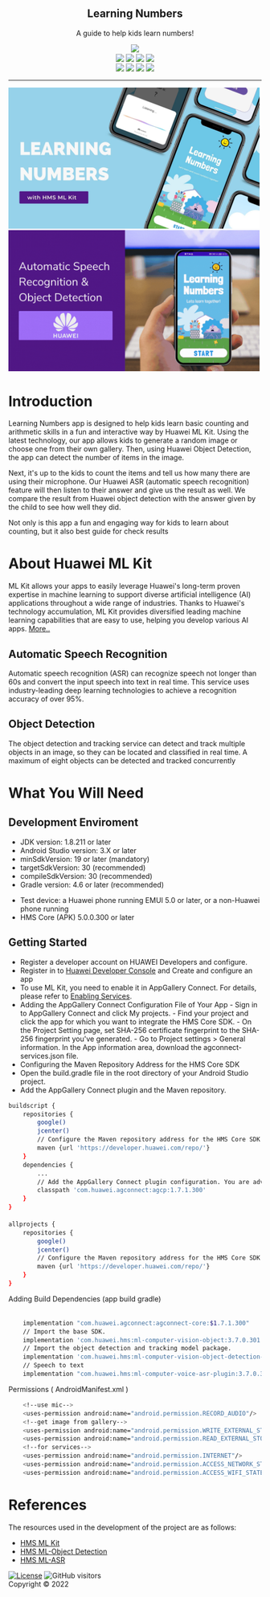 <br />
<p align="center">
  <h2 align="center">Learning Numbers</h2>
  <p align="center">
  A guide to help kids learn numbers!

<p align="center">
  <img src="https://badges.frapsoft.com/os/v3/open-source.svg?v=103">
<br>
  <img src="https://img.shields.io/badge/Project-2022-1f425f.svg?color=red">
  <img src="https://img.shields.io/badge/HMS%20-MLKit-1f425f.svg?color=orang">
  <img src="https://img.shields.io/badge/MLKit-ASR-1f425f.svg">
  <img src="https://img.shields.io/badge/MLKit-ObjectDetection-1f425f.svg">
<br>
 <img src="https://img.shields.io/badge/language-kotlin-blue">
  <img src="https://img.shields.io/badge/minSDK-22-orange">
  <img src="https://img.shields.io/badge/androidGradleVersion-7.1.0-green">
  <img src="https://img.shields.io/badge/gradleVersion-7.4-informational">
</p>
    

<hr>
                   

<p float="left">
  <img src="https://github.com/Explore-In-HMS/LearningNumbers/blob/main/Images/LN1.jpg?raw=true" width="500"  />


  <img src="https://github.com/Explore-In-HMS/LearningNumbers/blob/main/Images/LN2.gif" width="500" />
</p>

</p>

</table>
                                                                                                     



# Introduction


Learning Numbers app is designed to help kids learn basic counting and arithmetic skills in a fun and interactive way by Huawei ML Kit. Using the latest technology, our app allows kids to generate a random image or choose one from their own gallery. Then, using Huawei Object Detection, the app can detect the number of items in the image.

Next, it's up to the kids to count the items and tell us how many there are using their microphone. Our Huawei ASR (automatic speech recognition) feature will then listen to their answer and give us the result as well. We compare the result from Huawei object detection with the answer given by the child to see how well they did.

Not only is this app a fun and engaging way for kids to learn about counting, but it also best guide for check results



# About Huawei ML Kit

ML Kit allows your apps to easily leverage Huawei's long-term proven expertise in machine learning to support diverse artificial intelligence (AI) applications throughout a wide range of industries. Thanks to Huawei's technology accumulation, ML Kit provides diversified leading machine learning capabilities that are easy to use, helping you develop various AI apps. [More..](https://developer.huawei.com/consumer/en/hms/huawei-mlkit/)

## Automatic Speech Recognition
Automatic speech recognition (ASR) can recognize speech not longer than 60s and convert the input speech into text in real time. This service uses industry-leading deep learning technologies to achieve a recognition accuracy of over 95%.
## Object Detection
The object detection and tracking service can detect and track multiple objects in an image, so they can be located and classified in real time. A maximum of eight objects can be detected and tracked concurrently



# What You Will Need

## Development Enviroment

-	JDK version: 1.8.211 or later
- Android Studio version: 3.X or later
-	minSdkVersion: 19 or later (mandatory)
-	targetSdkVersion: 30 (recommended)
-	compileSdkVersion: 30 (recommended)
-	Gradle version: 4.6 or later (recommended)

<p>

- Test device: a Huawei phone running EMUI 5.0 or later, or a non-Huawei phone running
- HMS Core (APK) 5.0.0.300 or later
  
## Getting Started

-	Register a developer account on HUAWEI Developers and configure.
- Register in to [Huawei Developer Console](https://developer.huawei.com/consumer/en/console) and Create and configure an app
-	To use ML  Kit, you need to enable it in AppGallery Connect. For details, please refer to [Enabling Services](https://developer.huawei.com/consumer/en/doc/distribution/app/agc-help-enabling-service-0000001146598793).
- Adding the AppGallery Connect Configuration File of Your App
    	- Sign in to AppGallery Connect and click My projects.
      - Find your project and click the app for which you want to integrate the HMS Core SDK.
      - On the Project Setting page, set SHA-256 certificate fingerprint to the SHA-256 fingerprint you've generated. 
      - Go to Project settings > General information. In the App information area, download the agconnect-services.json file.
-	Configuring the Maven Repository Address for the HMS Core SDK
-	Open the build.gradle file in the root directory of your Android Studio project.
-	Add the AppGallery Connect plugin and the Maven repository.


```sh
buildscript { 
    repositories { 
        google() 
        jcenter() 
        // Configure the Maven repository address for the HMS Core SDK. 
        maven {url 'https://developer.huawei.com/repo/'} 
    } 
    dependencies { 
        ... 
        // Add the AppGallery Connect plugin configuration. You are advised to use the latest plugin version. 
        classpath 'com.huawei.agconnect:agcp:1.7.1.300' 
    } 
} 
 
allprojects { 
    repositories { 
        google() 
        jcenter() 
        // Configure the Maven repository address for the HMS Core SDK. 
        maven {url 'https://developer.huawei.com/repo/'} 
    } 
} 

```


Adding Build Dependencies (app build gradle)
```sh

    implementation "com.huawei.agconnect:agconnect-core:$1.7.1.300"
    // Import the base SDK.
    implementation 'com.huawei.hms:ml-computer-vision-object:3.7.0.301'
    // Import the object detection and tracking model package.
    implementation 'com.huawei.hms:ml-computer-vision-object-detection-model:3.7.0.301'
    // Speech to text
    implementation "com.huawei.hms:ml-computer-voice-asr-plugin:3.7.0.301"

```

Permissions ( AndroidManifest.xml )

```sh
    <!--use mic-->
    <uses-permission android:name="android.permission.RECORD_AUDIO"/>
    <!--get image from gallery-->
    <uses-permission android:name="android.permission.WRITE_EXTERNAL_STORAGE"/>
    <uses-permission android:name="android.permission.READ_EXTERNAL_STORAGE"/>
    <!--for services-->
    <uses-permission android:name="android.permission.INTERNET"/>
    <uses-permission android:name="android.permission.ACCESS_NETWORK_STATE"/>
    <uses-permission android:name="android.permission.ACCESS_WIFI_STATE"/>


```


# References

The resources used in the development of the project are as follows:

* [HMS ML Kit](https://developer.huawei.com/consumer/en/hms/huawei-mlkit/)
* [HMS ML-Object Detection](https://developer.huawei.com/consumer/en/doc/development/hiai-Guides/object-detection-track-0000001050038150)
* [HMS ML-ASR](https://developer.huawei.com/consumer/en/doc/development/hiai-Guides/ml-asr-0000001050066212)


[![License](https://img.shields.io/badge/License-Apache_2.0-blue.svg)](https://opensource.org/licenses/Apache-2.0)
![GitHub visitors](https://img.shields.io/badge/dynamic/json?color=red&label=visitors&query=value&url=https%3A%2F%2Fapi.countapi.xyz%2Fhit%2FExplore-In-HMS.LearningNumberss%2Freadme)<br>
Copyright © 2022 <br />
